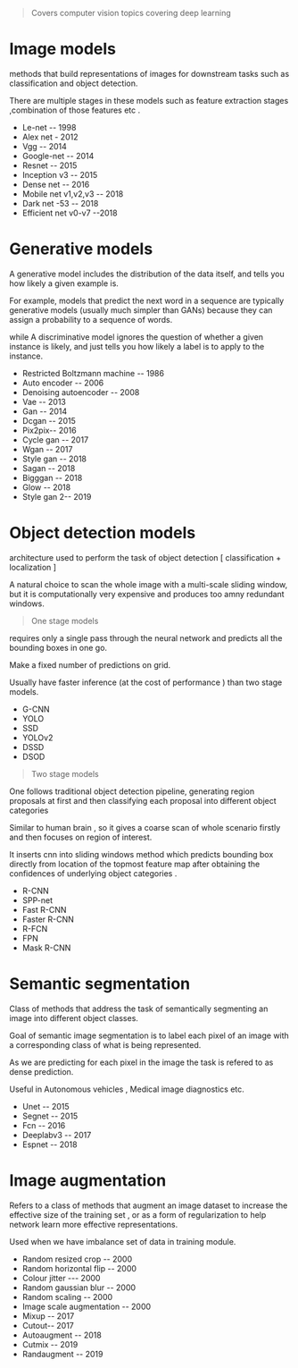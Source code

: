 > Covers computer vision topics covering deep learning

# Image models

methods that build representations of images for downstream tasks such as classification and object detection.

There are multiple stages in these models such as feature extraction stages ,combination of those features etc .

- Le-net -- 1998
- Alex net - 2012
- Vgg -- 2014
- Google-net -- 2014
- Resnet -- 2015
- Inception v3 -- 2015
- Dense net -- 2016
- Mobile net v1,v2,v3 -- 2018
- Dark net -53 -- 2018
- Efficient net v0-v7 --2018

# Generative models

A generative model includes the distribution of the data itself, and tells you how likely a given example is.

For example, models that predict the next word in a sequence are typically generative models (usually much simpler than GANs) because they can assign a probability to a sequence of words.

while A discriminative model ignores the question of whether a given instance is likely, and just tells you how likely a label is to apply to the instance.

- Restricted Boltzmann machine -- 1986
- Auto encoder -- 2006
- Denoising autoencoder -- 2008
- Vae -- 2013
- Gan -- 2014
- Dcgan -- 2015
- Pix2pix-- 2016
- Cycle gan -- 2017
- Wgan -- 2017
- Style gan -- 2018
- Sagan -- 2018
- Bigggan -- 2018
- Glow -- 2018
- Style gan 2-- 2019

# Object detection models

architecture used to perform the task of object detection [ classification + localization ]

A natural choice to scan the whole image with a multi-scale sliding window, but it is computationally very expensive and produces too amny redundant windows.

> One stage models

requires only a single pass through the neural network and predicts all the bounding boxes in one go.

Make a fixed number of predictions on grid.

Usually have faster inference (at the cost of performance ) than two stage models.

- G-CNN
- YOLO
- SSD
- YOLOv2
- DSSD
- DSOD

> Two stage models

One follows traditional object detection pipeline, generating region proposals at first and then classifying each proposal into different object categories

Similar to human brain , so it gives a coarse scan of whole scenario firstly and then focuses on region of interest.

It inserts cnn into sliding windows method which predicts bounding box directly from location of the topmost feature map after obtaining the confidences of underlying object categories .

- R-CNN
- SPP-net
- Fast R-CNN
- Faster R-CNN
- R-FCN
- FPN
- Mask R-CNN

# Semantic segmentation

Class of methods that address the task of semantically segmenting an image into different object classes.

Goal of semantic image segmentation is to label each pixel of an image with a corresponding class of what is being represented.

As we are predicting for each pixel in the image the task is refered to as dense prediction.

Useful in Autonomous vehicles , Medical image diagnostics etc.

- Unet -- 2015
- Segnet -- 2015
- Fcn -- 2016
- Deeplabv3 -- 2017
- Espnet -- 2018

# Image augmentation

Refers to a class of methods that augment an image dataset to increase the effective size of the training set , or as a form of regularization to help network learn more effective representations.

Used when we have imbalance set of data in training module.

- Random resized crop -- 2000
- Random horizontal flip -- 2000
- Colour jitter --- 2000
- Random gaussian blur -- 2000
- Random scaling -- 2000
- Image scale augmentation -- 2000
- Mixup -- 2017
- Cutout-- 2017
- Autoaugment -- 2018
- Cutmix -- 2019
- Randaugment -- 2019

